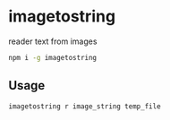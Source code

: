 # imagetostring
reader text from images

```bash
npm i -g imagetostring
```
## Usage

```bash
imagetostring r image_string temp_file
```